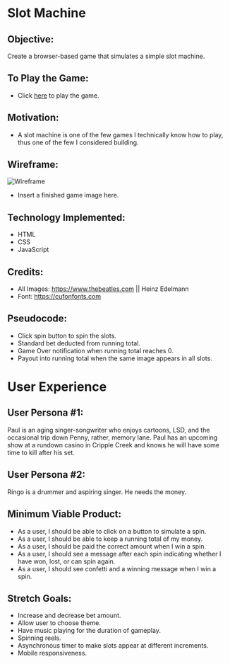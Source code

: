 # Slot Machine 

## Objective:

Create a browser-based game that simulates a simple slot machine.

## To Play the Game:

* Click [here](https://lincolnyouree.github.io/slot-machine-project-1/) to play the game.

## Motivation: 

* A slot machine is one of the few games I technically know how to play, thus one of the few I considered building. 

## Wireframe:

![Wireframe](https://i.imgur.com/wnb6Jkc.jpg)
* Insert a finished game image here.

## Technology Implemented:

* HTML
* CSS
* JavaScript

## Credits: 

* All Images: https://www.thebeatles.com || Heinz Edelmann
* Font: https://cufonfonts.com 

## Pseudocode:

* Click spin button to spin the slots. 
* Standard bet deducted from running total. 
* Game Over notification when running total reaches 0. 
* Payout into running total when the same image appears in all slots. 


# User Experience
## User Persona #1:

Paul is an aging singer-songwriter who enjoys cartoons, LSD, and the occasional trip down Penny, rather, memory lane. Paul has an upcoming show at a rundown casino in Cripple Creek and knows he will have some time to kill after his set. 

## User Persona #2:

Ringo is a drummer and aspiring singer. He needs the money.

## Minimum Viable Product:
* As a user, I should be able to click on a button to simulate a spin. 
* As a user, I should be able to keep a running total of my money. 
* As a user, I should be paid the correct amount when I win a spin.
* As a user, I should see a message after each spin indicating whether I have won, lost, or can spin again. 
* As a user, I should see confetti and a winning message when I win a spin.  

## Stretch Goals:
* Increase and decrease bet amount.
* Allow user to choose theme.
* Have music playing for the duration of gameplay. 
* Spinning reels.
* Asynchronous timer to make slots appear at different increments.
* Mobile responsiveness. 
